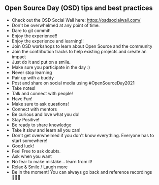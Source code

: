 ## Open Source Day (OSD) tips and best practices

- Check out the OSD Social Wall here: https://osdsocialwall.com/
- Don't be overwhelmed at any point of time.
- Dare to git commit!
- Enjoy the experience!!
- Enjoy the experience and learning!!
- Join OSD workshops to learn about Open Source and the community
- Join the contribution tracks to help existing projects and create an impact
- Just do it and put on a smile.
- Make sure you participate in the day :)
- Never stop learning
- Pair up with a buddy
- Post and share on social media using #OpenSourceDay2021
- Take notes!
- Talk and connect with people!
- Have Fun!
- Make sure to ask questions!
- Connect with mentors
- Be curious and love what you do!
- Stay Positive!
- Be ready to share knowledge
- Take it slow and learn all you can!
- Don't get overwhelmed if you don't know everything. Everyone has to start somewhere!
- Good luck!
- Feel Free to ask doubts. 
- Ask when you want
- No fear to make mistake... learn from it!
- Relax & Smile / Laugh more 
- Be in the moment! You can always go back and reference recordings 👩🏻‍💻
